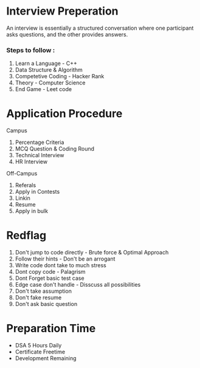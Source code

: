 # Interview Preperation

An interview is essentially a structured conversation where one participant asks questions, and the other provides answers.

### Steps to follow :

1. Learn a Language - C++
2. Data Structure & Algorithm
3. Competetive Coding - Hacker Rank
4. Theory - Computer Science
5. End Game - Leet code

# Application Procedure

Campus

1. Percentage Criteria
2. MCQ Question & Coding Round
3. Technical Interview
4. HR Interview

Off-Campus

1. Referals
2. Apply in Contests
3. Linkin
4. Resume
5. Apply in bulk

# Redflag

1. Don't jump to code directly - Brute force & Optimal Approach
2. Follow their hints - Don't be an arrogant
3. Write code dont take to much stress
4. Dont copy code - Palagrism
5. Dont Forget basic test case
6. Edge case don't handle - Disscuss all possibilities
7. Don't take assumption
8. Don't fake resume
9. Don't ask basic question

# Preparation Time

 - DSA 5 Hours Daily
- Certificate Freetime
- Development Remaining 

